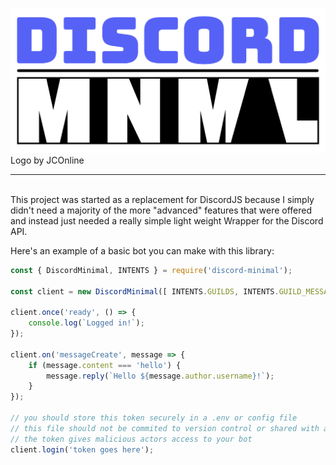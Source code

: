 ![Logo](/logo.png)
Logo by JCOnline
___
<br>
This project was started as a replacement for DiscordJS because I simply didn't need a majority of the more "advanced" features that were offered and instead just needed a really simple light weight Wrapper for the Discord API.

Here's an example of a basic bot you can make with this library:
```js
const { DiscordMinimal, INTENTS } = require('discord-minimal');

const client = new DiscordMinimal([ INTENTS.GUILDS, INTENTS.GUILD_MESSAGES, INTENTS.MESSAGE_CONTENT ]);

client.once('ready', () => {
    console.log(`Logged in!`);
});

client.on('messageCreate', message => {
    if (message.content === 'hello') {
        message.reply(`Hello ${message.author.username}!`);
    }
});

// you should store this token securely in a .env or config file
// this file should not be commited to version control or shared with anybody
// the token gives malicious actors access to your bot
client.login('token goes here');
```
